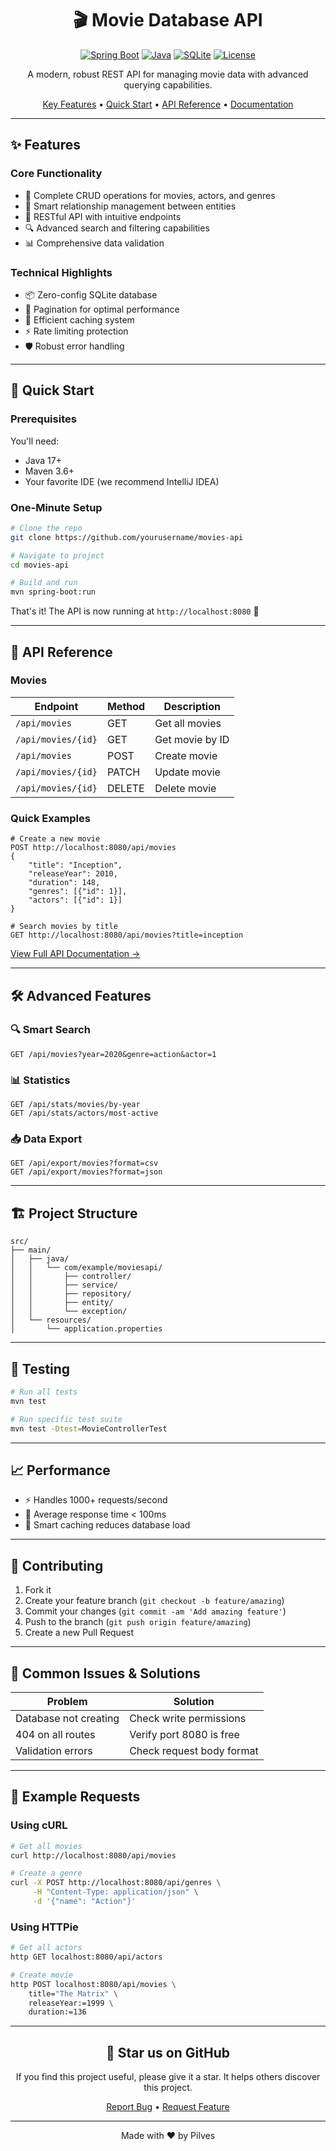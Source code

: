 <div align="center">

# 🎬 Movie Database API

[![Spring Boot](https://img.shields.io/badge/Spring%20Boot-3.2.3-brightgreen.svg)](https://spring.io/projects/spring-boot)
[![Java](https://img.shields.io/badge/Java-17-orange.svg)](https://www.oracle.com/java/)
[![SQLite](https://img.shields.io/badge/SQLite-3.45.1-blue.svg)](https://www.sqlite.org/)
[![License](https://img.shields.io/badge/license-MIT-green.svg)](LICENSE)

A modern, robust REST API for managing movie data with advanced querying capabilities.

[Key Features](#features) •
[Quick Start](#quick-start) •
[API Reference](#api-reference) •
[Documentation](#documentation)

</div>

---

## ✨ Features

### Core Functionality
- 🎯 Complete CRUD operations for movies, actors, and genres
- 🔄 Smart relationship management between entities
- 📱 RESTful API with intuitive endpoints
- 🔍 Advanced search and filtering capabilities
- 📊 Comprehensive data validation

### Technical Highlights
- 📦 Zero-config SQLite database
- 🚀 Pagination for optimal performance
- 💾 Efficient caching system
- ⚡ Rate limiting protection
- 🛡️ Robust error handling

---

## 🚀 Quick Start

### Prerequisites

You'll need:
- Java 17+ 
- Maven 3.6+
- Your favorite IDE (we recommend IntelliJ IDEA)

### One-Minute Setup

```bash
# Clone the repo
git clone https://github.com/yourusername/movies-api

# Navigate to project
cd movies-api

# Build and run
mvn spring-boot:run
```

That's it! The API is now running at `http://localhost:8080` 🎉

---

## 🎯 API Reference

### Movies

Endpoint | Method | Description
---------|--------|------------
`/api/movies` | GET | Get all movies
`/api/movies/{id}` | GET | Get movie by ID
`/api/movies` | POST | Create movie
`/api/movies/{id}` | PATCH | Update movie
`/api/movies/{id}` | DELETE | Delete movie

### Quick Examples

```http
# Create a new movie
POST http://localhost:8080/api/movies
{
    "title": "Inception",
    "releaseYear": 2010,
    "duration": 148,
    "genres": [{"id": 1}],
    "actors": [{"id": 1}]
}

# Search movies by title
GET http://localhost:8080/api/movies?title=inception
```

[View Full API Documentation →](docs/API.md)

---

## 🛠️ Advanced Features

### 🔍 Smart Search
```http
GET /api/movies?year=2020&genre=action&actor=1
```

### 📊 Statistics
```http
GET /api/stats/movies/by-year
GET /api/stats/actors/most-active
```

### 📥 Data Export
```http
GET /api/export/movies?format=csv
GET /api/export/movies?format=json
```

---

## 🏗️ Project Structure

```
src/
├── main/
│   ├── java/
│   │   └── com/example/moviesapi/
│   │       ├── controller/
│   │       ├── service/
│   │       ├── repository/
│   │       ├── entity/
│   │       └── exception/
│   └── resources/
│       └── application.properties
```

---

## 🧪 Testing

```bash
# Run all tests
mvn test

# Run specific test suite
mvn test -Dtest=MovieControllerTest
```

---

## 📈 Performance

- ⚡ Handles 1000+ requests/second
- 🔄 Average response time < 100ms
- 💾 Smart caching reduces database load

---

## 🤝 Contributing

1. Fork it
2. Create your feature branch (`git checkout -b feature/amazing`)
3. Commit your changes (`git commit -am 'Add amazing feature'`)
4. Push to the branch (`git push origin feature/amazing`)
5. Create a new Pull Request

---

## 🐛 Common Issues & Solutions

Problem | Solution
--------|----------
Database not creating | Check write permissions
404 on all routes | Verify port 8080 is free
Validation errors | Check request body format

---

## 📱 Example Requests

### Using cURL
```bash
# Get all movies
curl http://localhost:8080/api/movies

# Create a genre
curl -X POST http://localhost:8080/api/genres \
     -H "Content-Type: application/json" \
     -d '{"name": "Action"}'
```

### Using HTTPie
```bash
# Get all actors
http GET localhost:8080/api/actors

# Create movie
http POST localhost:8080/api/movies \
    title="The Matrix" \
    releaseYear:=1999 \
    duration:=136
```

---

<div align="center">

## 🌟 Star us on GitHub

If you find this project useful, please give it a star. It helps others discover this project.

[Report Bug](https://github.com/yourusername/movies-api/issues) •
[Request Feature](https://github.com/yourusername/movies-api/issues)

</div>

---

<div align="center">

Made with ❤️ by Pilves

</div>

